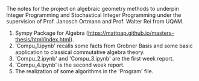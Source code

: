 The notes for the project on algebraic geometry methods to underpin Integer Programming and Stochastical Integer Programming under the supervision of Prof. Janosch Ortmann and Prof. Walter Rei from UQAM.

1.  Sympy Package for Algebra  (https://mattpap.github.io/masters-thesis/html/index.html).
2. 'Compu_1.ipynb' recalls some facts from Grobner Basis and some basic application to classical commutative algebra theory.
3. 'Compu_2.ipynb' and 'Compu_3.ipynb' are the first week report.
4. 'Compu_4.ipynb' is the second week report.
5. The realization of some algorithms in the 'Program' file.

